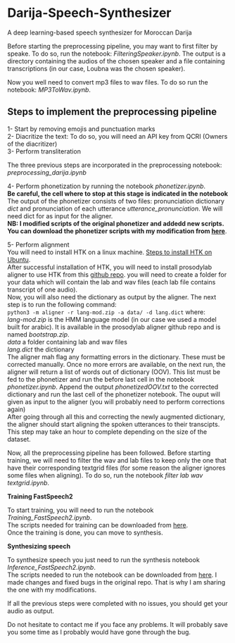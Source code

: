 # Darija-Speech-Synthesizer
A deep learning-based speech synthesizer for Moroccan Darija  

Before starting the preprocessing pipeline, you may want to first filter by speake. To do so, run the notebook: _FilteringSpeaker.ipynb_. The output is a directory containing the audios of the chosen speaker and a file containing transcriptions (in our case, Loubna was the chosen speaker).  

Now you well need to convert mp3 files to wav files. To do so run the notebook: _MP3ToWav.ipynb_.  

## Steps to implement the preprocessing pipeline

1- Start by removing emojis and punctuation marks  
2- Diacritize the text: To do so, you will need an API key from QCRI (Owners of the diacritizer)  
3- Perform transliteration  

The three previous steps are incorporated in the preprocessing notebook: _preprocessing_darija.ipynb_  

4- Perform phonetization by running the notebook _phonetizer.ipynb_.  
**Be careful, the cell where to stop at this stage is indicated in the notebook**  
The output of the phonetizer consists of two files: pronunciation dictionary _dict_ and pronunciation of each utterance _utterance_pronunciation_. We will need dict for as input for the aligner.  
**NB: I modified scripts of the original phonetizer and addedd new scripts. You can download the phonetizer scripts with my modification from [here](https://drive.google.com/drive/folders/1Ryw8GHCD0FS0B33hEywm6UhZpKOqyj1O?usp=sharing)**.

5- Perform alignment  
You will need to install HTK on a linux machine. [Steps to install HTK on Ubuntu](https://gist.github.com/laic/39b8b2e156c39c778888aa825aee9877).  
After successful installation of HTK, you will need to install prosodylab aligner to use HTK from this [github repo](https://github.com/nawarhalabi/Prosodylab-Aligner). you will need to create a folder for your data which will contain the lab and wav files (each lab file contains transcript of one audio).  
Now, you will also need the dictionary as output by the aligner. The next step is to run the following command:  
`python3 -m aligner -r lang-mod.zip -a data/ -d lang.dict` where:  
_lang-mod.zip_ is the HMM language model (in our case we used a model built for arabic). It is available in the prosodylab aligner github repo and is named _bootstrap.zip_.  
_data_ a folder containing lab and wav files  
_lang.dict_ the dictionary  
The aligner mah flag any formatting errors in the dictionary. These must be corrected manually. Once no more errors are available, on the next run, the aligner will return a list of words out of dictionary (OOV). This list must be fed to the phonetizer and run the before last cell in the notebook _phonetizer.ipynb_. Append the output _phonetizedOOV.txt_ to the corrected dictionary and run the last cell of the phonetizer notebook. The ouput will given as input to the aligner (you will probably need to perform corrections again)    
After going through all this and correcting the newly augmented dictionary, the aligner should start aligning the spoken utterances to their transcipts. This step may take an hour to complete depending on the size of the dataset.

Now, all the preprocessing pipeline has been followed. Before starting training, we will need to filter the wav and lab files to keep only the one that have their corresponding textgrid files (for some reason the aligner ignores some files when aligning). To do so, run the notebook _filter lab wav textgrid.ipynb_.

**Training FastSpeech2**

To start training, you will need to run the notebook _Training_FastSpeech2.ipynb_.  
The scripts needed for training can be downloaded from [here](https://drive.google.com/drive/folders/1pK3FbMlXuTGC0cseaPdP7xqxuKxA_Jv6?usp=sharing).  
Once the training is done, you can move to synthesis.

**Synthesizing speech**

To synthesize speech you just need to run the synthesis notebook _Inference_FastSpeech2.ipynb_.  
The scripts needed to run the notebook can be downloaded from [here](https://drive.google.com/drive/folders/1UM22IgwB_LU4b3BK9InDyuNoiHRITJ2D?usp=sharing). I made changes and fixed bugs in the original repo. That is why I am sharing the one with my modifications.

If all the previous steps were completed with no issues, you should get your audio as output.

Do not hesitate to contact me if you face any problems. It will probably save you some time as I probably would have gone through the bug.
